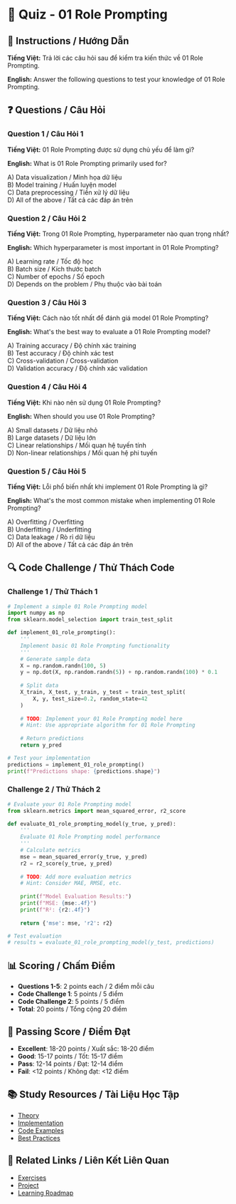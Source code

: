 # 🧠 Quiz - 01 Role Prompting

## 📝 Instructions / Hướng Dẫn

**Tiếng Việt:** Trả lời các câu hỏi sau để kiểm tra kiến thức về 01 Role Prompting.

**English:** Answer the following questions to test your knowledge of 01 Role Prompting.

## ❓ Questions / Câu Hỏi

### Question 1 / Câu Hỏi 1
**Tiếng Việt:** 01 Role Prompting được sử dụng chủ yếu để làm gì?

**English:** What is 01 Role Prompting primarily used for?

A) Data visualization / Minh họa dữ liệu  
B) Model training / Huấn luyện model  
C) Data preprocessing / Tiền xử lý dữ liệu  
D) All of the above / Tất cả các đáp án trên

### Question 2 / Câu Hỏi 2
**Tiếng Việt:** Trong 01 Role Prompting, hyperparameter nào quan trọng nhất?

**English:** Which hyperparameter is most important in 01 Role Prompting?

A) Learning rate / Tốc độ học  
B) Batch size / Kích thước batch  
C) Number of epochs / Số epoch  
D) Depends on the problem / Phụ thuộc vào bài toán

### Question 3 / Câu Hỏi 3
**Tiếng Việt:** Cách nào tốt nhất để đánh giá model 01 Role Prompting?

**English:** What's the best way to evaluate a 01 Role Prompting model?

A) Training accuracy / Độ chính xác training  
B) Test accuracy / Độ chính xác test  
C) Cross-validation / Cross-validation  
D) Validation accuracy / Độ chính xác validation

### Question 4 / Câu Hỏi 4
**Tiếng Việt:** Khi nào nên sử dụng 01 Role Prompting?

**English:** When should you use 01 Role Prompting?

A) Small datasets / Dữ liệu nhỏ  
B) Large datasets / Dữ liệu lớn  
C) Linear relationships / Mối quan hệ tuyến tính  
D) Non-linear relationships / Mối quan hệ phi tuyến

### Question 5 / Câu Hỏi 5
**Tiếng Việt:** Lỗi phổ biến nhất khi implement 01 Role Prompting là gì?

**English:** What's the most common mistake when implementing 01 Role Prompting?

A) Overfitting / Overfitting  
B) Underfitting / Underfitting  
C) Data leakage / Rò rỉ dữ liệu  
D) All of the above / Tất cả các đáp án trên

## 🔍 Code Challenge / Thử Thách Code

### Challenge 1 / Thử Thách 1
```python
# Implement a simple 01 Role Prompting model
import numpy as np
from sklearn.model_selection import train_test_split

def implement_01_role_prompting():
    '''
    Implement basic 01 Role Prompting functionality
    '''
    # Generate sample data
    X = np.random.randn(100, 5)
    y = np.dot(X, np.random.randn(5)) + np.random.randn(100) * 0.1
    
    # Split data
    X_train, X_test, y_train, y_test = train_test_split(
        X, y, test_size=0.2, random_state=42
    )
    
    # TODO: Implement your 01 Role Prompting model here
    # Hint: Use appropriate algorithm for 01 Role Prompting
    
    # Return predictions
    return y_pred

# Test your implementation
predictions = implement_01_role_prompting()
print(f"Predictions shape: {predictions.shape}")
```

### Challenge 2 / Thử Thách 2
```python
# Evaluate your 01 Role Prompting model
from sklearn.metrics import mean_squared_error, r2_score

def evaluate_01_role_prompting_model(y_true, y_pred):
    '''
    Evaluate 01 Role Prompting model performance
    '''
    # Calculate metrics
    mse = mean_squared_error(y_true, y_pred)
    r2 = r2_score(y_true, y_pred)
    
    # TODO: Add more evaluation metrics
    # Hint: Consider MAE, RMSE, etc.
    
    print(f"Model Evaluation Results:")
    print(f"MSE: {mse:.4f}")
    print(f"R²: {r2:.4f}")
    
    return {'mse': mse, 'r2': r2}

# Test evaluation
# results = evaluate_01_role_prompting_model(y_test, predictions)
```

## 📊 Scoring / Chấm Điểm

- **Questions 1-5**: 2 points each / 2 điểm mỗi câu
- **Code Challenge 1**: 5 points / 5 điểm
- **Code Challenge 2**: 5 points / 5 điểm
- **Total**: 20 points / Tổng cộng 20 điểm

## 🎯 Passing Score / Điểm Đạt

- **Excellent**: 18-20 points / Xuất sắc: 18-20 điểm
- **Good**: 15-17 points / Tốt: 15-17 điểm  
- **Pass**: 12-14 points / Đạt: 12-14 điểm
- **Fail**: <12 points / Không đạt: <12 điểm

## 📚 Study Resources / Tài Liệu Học Tập

- [Theory](./THEORY_01_role_prompting.md)
- [Implementation](./IMPLEMENTATION_01_role_prompting.md)
- [Code Examples](./CODE_EXAMPLES_01_role_prompting.md)
- [Best Practices](./BEST_PRACTICES_01_role_prompting.md)

## 🔗 Related Links / Liên Kết Liên Quan

- [Exercises](./EXERCISES_01_role_prompting.md)
- [Project](./PROJECT_01_role_prompting.md)
- [Learning Roadmap](./LEARNING_ROADMAP_01_role_prompting.md)
